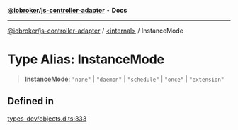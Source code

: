 [**@iobroker/js-controller-adapter**](../../README.md) • **Docs**

***

[@iobroker/js-controller-adapter](../../globals.md) / [\<internal\>](../README.md) / InstanceMode

# Type Alias: InstanceMode

> **InstanceMode**: `"none"` \| `"daemon"` \| `"schedule"` \| `"once"` \| `"extension"`

## Defined in

[types-dev/objects.d.ts:333](https://github.com/ioBroker/ioBroker.js-controller/blob/b50a278725d350a15d2e89556fee6afed5154f0b/packages/types-dev/objects.d.ts#L333)
